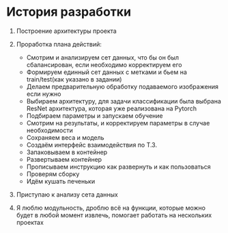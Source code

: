 # История разработки

1) Построение архитектуры проекта

2) Проработка плана действий:
    - Смотрим и анализируем сет данных, что бы он был сбалансирован, если необходимо корректируем его
    - Формируем единный сет данных с метками  и бьем на train/test(как указано в задании)
    - Делаем предварительную обработку подаваемого изображения если нужно
    - Выбираем архитектуру, для задачи классификации была выбрана ResNet архитектура, которая уже реализована на Pytorch
    - Подбираем параметры и запускаем обучение
    - Смотрим на результаты, и корректируем параметры в случае необходимости
    - Сохраняем веса и модель
    - Создаём интерфейс взаимодействия по Т.З.
    - Запаковываем в контейнер
    - Развертываем контейнер
    - Прописываем инструкцию как развернуть и как пользоваться
    - Проверям сборку
    - Идём кушать печеньки

3) Приступаю к анализу сета данных
4) Я люблю модульность, дроблю всё на функции, которые можно будет в любой момент извлечь, помогает работать на нескольких проектах

